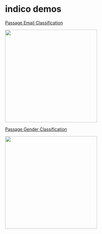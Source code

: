 **indico demos**
===================
[Passage Email Classification](https://github.com/IndicoDataSolutions/demos/tree/master/passage_email_classification)

<a href="https://github.com/IndicoDataSolutions/demos/tree/master/passage_email_classification"><img src="http://i.imgur.com/os1VkJ4.jpg?1" height="300" ></a>

[Passage Gender Classification](https://github.com/IndicoDataSolutions/demos/tree/master/passage_gender_classification)

<a href="https://github.com/IndicoDataSolutions/demos/tree/master/passage_email_classification"><img src="http://i.imgur.com/hfAqTEG.jpg" height="300" ></a>

